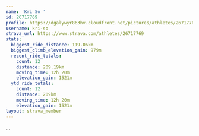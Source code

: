 ```yaml
---
name: 'Kri So '
id: 26717769
profile: https://dgalywyr863hv.cloudfront.net/pictures/athletes/26717769/7761026/13/large.jpg
username: kri-so
strava_url: https://www.strava.com/athletes/26717769
stats:
  biggest_ride_distance: 119.06km
  biggest_climb_elevation_gain: 979m
  recent_ride_totals:
    count: 12
    distance: 209.19km
    moving_time: 12h 20m
    elevation_gain: 1521m
  ytd_ride_totals:
    count: 12
    distance: 209km
    moving_time: 12h 20m
    elevation_gain: 1521m
layout: strava_member
--- 
```

...
